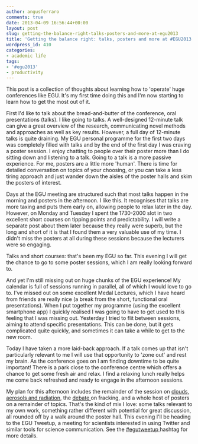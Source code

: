 ```yaml
---
author: angusferraro
comments: true
date: 2013-04-09 16:56:44+00:00
layout: post
slug: getting-the-balance-right-talks-posters-and-more-at-egu2013
title: 'Getting the balance right: talks, posters and more at #EGU2013'
wordpress_id: 410
categories:
- academic life
tags:
- '#egu2013'
- productivity
---
```


This post is a collection of thoughts about learning how to 'operate'
huge conferences like EGU. It's my first time doing this and I'm now
starting to learn how to get the most out of it.

First I'd like to talk about the bread-and-butter of the conference,
oral presentations (talks). I like going to talks. A well-designed
12-minute talk can give a great overview of the research,
communicating novel methods and approaches as well as key
results. However, a full day of 12-minute talks is quite draining. My
EGU personal programme for the first two days was completely filled
with talks and by the end of the first day I was craving a poster
session. I enjoy chatting to people over their poster more than I do
sitting down and listening to a talk. Going to a talk is a more
passive experience. For me, posters are a little more 'human'. There
is time for detailed conversation on topics of your choosing, or you
can take a less tiring approach and just wander down the aisles of the
poster halls and skim the posters of interest.

Days at the EGU meeting are structured such that most talks happen in
the morning and posters in the afternoon. I like this. It recognises
that talks are more taxing and puts them early on, allowing people to
relax later in the day. However, on Monday and Tuesday I spent the
1730-2000 slot in two excellent short courses on tipping points and
predictability. I will write a separate post about them later because
they really were superb, but the long and short of it is that I found
them a very valuable use of my time. I didn't miss the posters at all
during these sessions because the lecturers were so engaging.

Talks and short courses: that's been my EGU so far. This evening I
will get the chance to go to some poster sessions, which I am really
looking forward to.

And yet I'm still missing out on huge chunks of the EGU experience! My
calendar is full of sessions running in parallel, all of which I would
love to go to. I've missed out on some excellent Medal Lectures, which
I have heard from friends are really nice (a break from the short,
functional oral presentations). When I put together my programme
(using the excellent smartphone app) I quickly realised I was going to
have to get used to this feeling that I was missing out. Yesterday I
tried to flit between sessions, aiming to attend specific
presentations. This can be done, but it gets complicated quite
quickly, and sometimes it can take a while to get to the new room.

Today I have taken a more laid-back approach. If a talk comes up that
isn't particularly relevant to me I will use that opportunity to 'zone
out' and rest my brain. As the conference goes on I am finding
downtime to be quite important! There is a park close to the
conference centre which offers a chance to get some fresh air and
relax. I find a relaxing lunch really helps me come back refreshed and
ready to engage in the afternoon sessions.

My plan for this afternoon includes the remainder of the session on
[clouds, aerosols and radiation](http://meetingorganizer.copernicus.org/EGU2013/orals/12397),
the
[debate ](http://meetingorganizer.copernicus.org/EGU2013/session/13373)on
fracking, and a whole host of posters on a remainder of topics. That's
the kind of mix I love: some talks relevant to my own work, something
rather different with potential for great discussion, all rounded off
by a walk around the poster hall. This evening I'll be heading to the
EGU Tweetup, a meeting for scientists interested in using Twitter and
similar tools for science communication. See the
[#egutweetup ](https://twitter.com/search?q=%23EGUtweetup&src=hash)hashtag
for more details.
